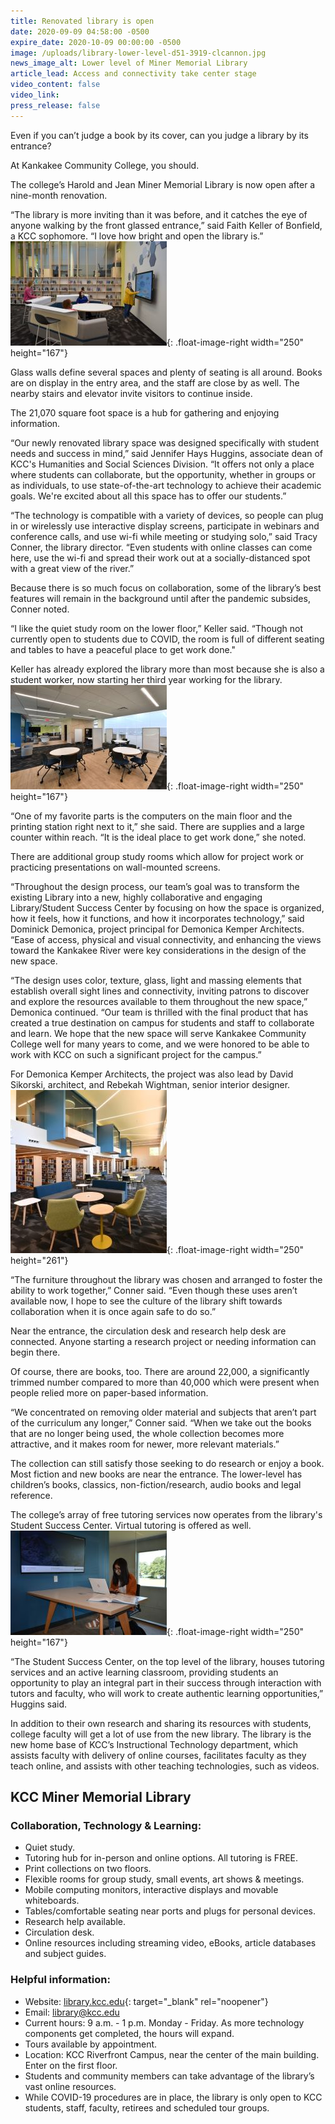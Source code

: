 ```yaml
---
title: Renovated library is open
date: 2020-09-09 04:58:00 -0500
expire_date: 2020-10-09 00:00:00 -0500
image: /uploads/library-lower-level-d51-3919-clcannon.jpg
news_image_alt: Lower level of Miner Memorial Library
article_lead: Access and connectivity take center stage
video_content: false
video_link:
press_release: false
---
```


Even if you can’t judge a book by its cover, can you judge a library by its entrance?

At Kankakee Community College, you should.

The college’s Harold and Jean Miner Memorial Library is now open after a nine-month renovation.

“The library is more inviting than it was before, and it catches the eye of anyone walking by the front glassed entrance,” said Faith Keller of Bonfield, a KCC sophomore. “I love how bright and open the library is.”![](/uploads/interactive-screen-dsc-0885-article.jpg){: .float-image-right width="250" height="167"}

Glass walls define several spaces and plenty of seating is all around. Books are on display in the entry area, and the staff are close by as well. The nearby stairs and elevator invite visitors to continue inside.

The 21,070 square foot space is a hub for gathering and enjoying information.

“Our newly renovated library space was designed specifically with student needs and success in mind,” said Jennifer Hays Huggins, associate dean of KCC's Humanities and Social Sciences Division. “It offers not only a place where students can collaborate, but the opportunity, whether in groups or as individuals, to use state-of-the-art technology to achieve their academic goals. We're excited about all this space has to offer our students.”

“The technology is compatible with a variety of devices, so people can plug in or wirelessly use interactive display screens, participate in webinars and conference calls, and use wi-fi while meeting or studying solo,” said Tracy Conner, the library director. “Even students with online classes can come here, use the wi-fi and spread their work out at a socially-distanced spot with a great view of the river.”

Because there is so much focus on collaboration, some of the library’s best features will remain in the background until after the pandemic subsides, Conner noted.

“I like the quiet study room on the lower floor,” Keller said. “Though not currently open to students due to COVID, the room is full of different seating and tables to have a peaceful place to get work done."

Keller has already explored the library more than most because she is also a student worker, now starting her third year working for the library.![](/uploads/study-areas-d51-3854-tc-article.JPG){: .float-image-right width="250" height="167"}

“One of my favorite parts is the computers on the main floor and the printing station right next to it,” she said. There are supplies and a large counter within reach. “It is the ideal place to get work done,” she noted.

There are additional group study rooms which allow for project work or practicing presentations on wall-mounted screens.

“Throughout the design process, our team’s goal was to transform the existing Library into a new, highly collaborative and engaging Library/Student Success Center by focusing on how the space is organized, how it feels, how it functions, and how it incorporates technology,” said Dominick Demonica, project principal for Demonica Kemper Architects. “Ease of access, physical and visual connectivity, and enhancing the views toward the Kankakee River were key considerations in the design of the new space.

“The design uses color, texture, glass, light and massing elements that establish overall sight lines and connectivity, inviting patrons to discover and explore the resources available to them throughout the new space,” Demonica continued. “Our team is thrilled with the final product that has created a true destination on campus for students and staff to collaborate and learn. We hope that the new space will serve Kankakee Community College well for many years to come, and we were honored to be able to work with KCC on such a significant project for the campus.”

For Demonica Kemper Architects, the project was also lead by David Sikorski, architect, and Rebekah Wightman, senior interior designer.![](/uploads/library-lower-level-d51-3919-clcannon-article.jpg){: .float-image-right width="250" height="261"}

“The furniture throughout the library was chosen and arranged to foster the ability to work together,” Conner said. “Even though these uses aren’t available now, I hope to see the culture of the library shift towards collaboration when it is once again safe to do so.”

Near the entrance, the circulation desk and research help desk are connected. Anyone starting a research project or needing information can begin there.

Of course, there are books, too. There are around 22,000, a significantly trimmed number compared to more than 40,000 which were present when people relied more on paper-based information.

“We concentrated on removing older material and subjects that aren’t part of the curriculum any longer,” Conner said. “When we take out the books that are no longer being used, the whole collection becomes more attractive, and it makes room for newer, more relevant materials.”

The collection can still satisfy those seeking to do research or enjoy a book. Most fiction and new books are near the entrance. The lower-level has children’s books, classics, non-fiction/research, audio books and legal reference.

The college’s array of free tutoring services now operates from the library's Student Success Center. Virtual tutoring is offered as well.![](/uploads/neyda-molina-tutor-dsc-0784-article.jpg){: .float-image-right width="250" height="167"}

“The Student Success Center, on the top level of the library, houses tutoring services and an active learning classroom, providing students an opportunity to play an integral part in their success through interaction with tutors and faculty, who will work to create authentic learning opportunities,” Huggins said.

In addition to their own research and sharing its resources with students, college faculty will get a lot of use from the new library. The library is the new home base of KCC’s Instructional Technology department, which assists faculty with delivery of online courses, facilitates faculty as they teach online, and assists with other teaching technologies, such as videos.

## **KCC Miner Memorial Library**

### **Collaboration, Technology & Learning:**

* Quiet study.
* Tutoring hub for in-person and online options. All tutoring is FREE.
* Print collections on two floors.
* Flexible rooms for group study, small events, art shows & meetings.
* Mobile computing monitors, interactive displays and movable whiteboards.
* Tables/comfortable seating near ports and plugs for personal devices.
* Research help available.
* Circulation desk.
* Online resources including streaming video, eBooks, article databases and subject guides.

### **Helpful information:**

* Website: [library](__notset__)[.kcc.edu](https://library.kcc.edu){: target="_blank" rel="noopener"}
* Email: [library@kcc.edu](mailto:library@kcc.edu)
* Current hours: 9 a.m. - 1 p.m. Monday - Friday. As more technology components get completed, the hours will expand.
* Tours available by appointment.
* Location: KCC Riverfront Campus, near the center of the main building. Enter on the first floor.
* Students and community members can take advantage of the library’s vast online resources.
* While COVID-19 procedures are in place, the library is only open to KCC students, staff, faculty, retirees and scheduled tour groups.